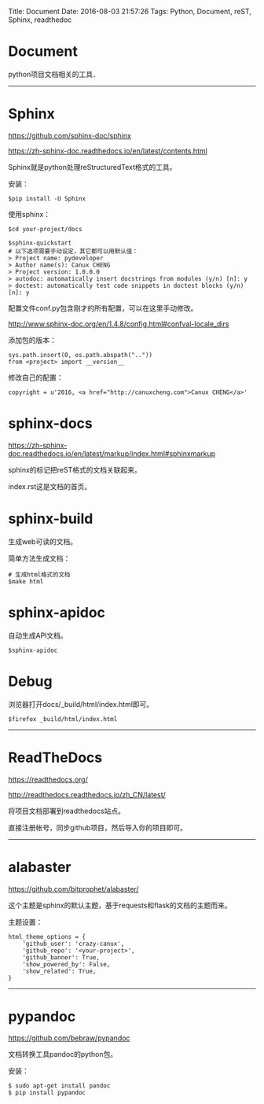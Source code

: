 Title: Document
Date: 2016-08-03 21:57:26
Tags: Python, Document, reST, Sphinx, readthedoc



# Document

python项目文档相关的工具．

***

# Sphinx

<https://github.com/sphinx-doc/sphinx>

<https://zh-sphinx-doc.readthedocs.io/en/latest/contents.html>

Sphinx就是python处理reStructuredText格式的工具。

安装：

    $pip install -U Sphinx

使用sphinx：

    $cd your-project/docs

    $sphinx-quickstart
    # 以下选项需要手动设定，其它都可以用默认值：
    > Project name: pydeveloper
    > Author name(s): Canux CHENG
    > Project version: 1.0.0.0
    > autodoc: automatically insert docstrings from modules (y/n) [n]: y
    > doctest: automatically test code snippets in doctest blocks (y/n) [n]: y

配置文件conf.py包含刚才的所有配置，可以在这里手动修改。

<http://www.sphinx-doc.org/en/1.4.8/config.html#confval-locale_dirs>

添加包的版本：

    sys.path.insert(0, os.path.abspath(".."))
    from <project> import __version__

修改自己的配置：

    copyright = u'2016, <a href="http://canuxcheng.com">Canux CHENG</a>'

# sphinx-docs

<https://zh-sphinx-doc.readthedocs.io/en/latest/markup/index.html#sphinxmarkup>

sphinx的标记把reST格式的文档关联起来。

index.rst这是文档的首页。

# sphinx-build

生成web可读的文档。

简单方法生成文档：

    # 生成html格式的文档
    $make html

# sphinx-apidoc

自动生成API文档。

    $sphinx-apidoc

# Debug

浏览器打开docs/_build/html/index.html即可。

    $firefox _build/html/index.html

***

# ReadTheDocs

<https://readthedocs.org/>

<http://readthedocs.readthedocs.io/zh_CN/latest/>

将项目文档部署到readthedocs站点。

直接注册帐号，同步github项目，然后导入你的项目即可。

***

# alabaster

<https://github.com/bitprophet/alabaster/>

这个主题是sphinx的默认主题，基于requests和flask的文档的主题而来。

主题设置：

    html_theme_options = {
        'github_user': 'crazy-canux',
        'github_repo': '<your-project>',
        'github_banner': True,
        'show_powered_by': False,
        'show_related': True,
    }

***

# pypandoc

<https://github.com/bebraw/pypandoc>

文档转换工具pandoc的python包。

安装：

    $ sudo apt-get install pandoc
    $ pip install pypandoc

